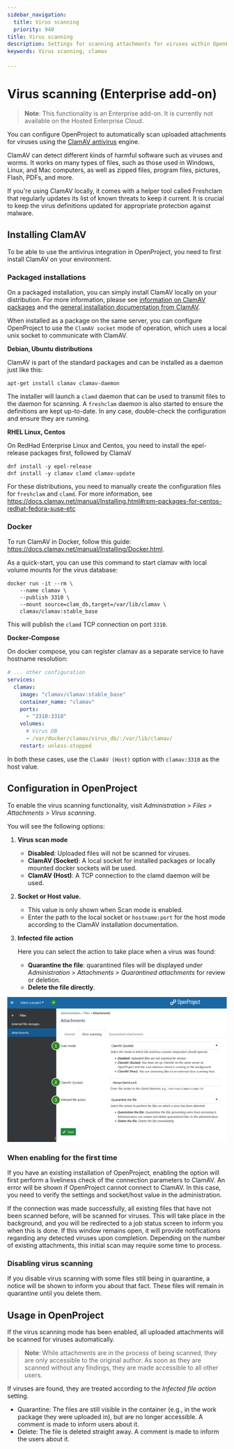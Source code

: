 ```yaml
---
sidebar_navigation:
  title: Virus scanning
  priority: 940
title: Virus scanning
description: Settings for scanning attachments for viruses within OpenProject
keywords: Virus scanning, clamav

---
```


# Virus scanning (Enterprise add-on)
>
> **Note**: This functionality is an Enterprise add-on. It is currently not available on the Hosted Enterprise Cloud.

You can configure OpenProject to automatically scan uploaded attachments for viruses using the [ClamAV antivirus](https://www.clamav.net/) engine.

ClamAV can detect different kinds of harmful software such as viruses and worms. It works on many types of files, such as those used in Windows, Linux, and Mac computers, as well as zipped files, program files, pictures, Flash, PDFs, and more.

If you're using ClamAV locally, it comes with a helper tool called Freshclam that regularly updates its list of known threats to keep it current. It is crucial to keep the virus definitions updated for appropriate protection against malware.

## Installing ClamAV

To be able to use the antivirus integration in OpenProject, you need to first install ClamAV on your environment.

### Packaged installations

On a packaged installation, you can simply install ClamAV locally on your distribution. For more information, please see [information on ClamAV packages](https://docs.clamav.net/manual/Installing/Packages.html) and the [general installation documentation from ClamAV](https://docs.clamav.net/manual/Installing.html).

When installed as a package on the same server, you can configure OpenProject to use the `ClamAV socket` mode of operation, which uses a local unix socket to communicate with ClamAV.

**Debian, Ubuntu distributions**

ClamAV is part of the standard packages and can be installed as a daemon just like this:

```shell
apt-get install clamav clamav-daemon
```

The installer will launch a `clamd` daemon that can be used to transmit files to the daemon for scanning. A `freshclam` daemon is also started to ensure the definitions are kept up-to-date. In any case, double-check the configuration and ensure they are running.

**RHEL Linux, Centos**

On RedHad Enterprise Linux and Centos, you need to install the epel-release packages first, followed by ClamaV

```shell
dnf install -y epel-release
dnf install -y clamav clamd clamav-update
```

For these distributions, you need to manually create the configuration files for `freshclam` and `clamd`.  For more information, see https://docs.clamav.net/manual/Installing.html#rpm-packages-for-centos-redhat-fedora-suse-etc

### Docker

To run ClamAV in Docker, follow this guide: https://docs.clamav.net/manual/Installing/Docker.html.

As a quick-start, you can use this command to start clamav with local volume mounts for the virus database:

```shell
docker run -it --rm \
    --name clamav \
    --publish 3310 \
    --mount source=clam_db,target=/var/lib/clamav \
    clamav/clamav:stable_base
```

This will publish the `clamd` TCP connection on port `3310`.

**Docker-Compose**

On docker compose, you can register clamav as a separate service to have hostname resolution:

```yaml
# ... other configuration
services:
  clamav:
    image: "clamav/clamav:stable_base"
    container_name: "clamav"
    ports:
      - "3310:3310"
    volumes:
      # Virus DB
      - /var/docker/clamav/virus_db/:/var/lib/clamav/
    restart: unless-stopped
```

In both these cases, use the `ClamAV (Host)` option with `clamav:3310` as the host value.

## Configuration in OpenProject

To enable the virus scanning functionality, visit *Administration > Files > Attachments > Virus scanning*.

You will see the following options:

1. **Virus scan mode**
   - **Disabled**: Uploaded files will not be scanned for viruses.
   - **ClamAV (Socket)**: A local socket for installed packages or locally mounted docker sockets will be used.
   - **ClamAV (Host)**: A TCP connection to the clamd daemon will be used.
2. **Socket or Host value.**
   - This value is only shown when Scan mode is enabled.
   - Enter the path to the local socket or `hostname:port` for the host mode according to the ClamAV installation documentation.
3. **Infected file action**

   Here you can select the action to take place when a virus was found:

   - **Quarantine the file**: quarantined files will be displayed under *Administration > Attachments > Quarantined attachments* for review or deletion.
   - **Delete the file directly**.

![Virus scanning settings socket](openproject_system_settings_virus_scanning.png)

### When enabling for the first time

If you have an existing installation of OpenProject, enabling the option will first perform a liveliness check of the connection parameters to ClamAV. An error will be shown if OpenProject cannot connect to ClamAV. In this case, you need to verify the settings and socket/host value in the administration.

If the connection was made successfully, all existing files that have not been scanned before, will be scanned for viruses. This will take place in the background, and you will be redirected to a job status screen to inform you when this is done. If this window remains open, it will provide notifications regarding any detected viruses upon completion. Depending on the number of existing attachments, this initial scan may require some time to process.

### Disabling virus scanning

If you disable virus scanning with some files still being in quarantine, a notice will be shown to inform you about that fact. These files will remain in quarantine until you delete them.

## Usage in OpenProject

If the virus scanning mode has been enabled, all uploaded attachments will be scanned for viruses automatically.

> **Note**: While attachments are in the process of being scanned, they are only accessible to the original author. As soon as they are scanned without any findings, they are made accessible to all other users.

If viruses are found, they are treated according to the *Infected file action* setting.

- Quarantine: The files are still visible in the container (e.g., in the work package they were uploaded in), but are no longer accessible. A comment is made to inform users about it.
- Delete: The file is deleted straight away. A comment is made to inform the users about it.
